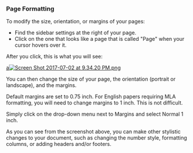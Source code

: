 
### Page Formatting

To modify the size, orientation, or margins of your pages:

* Find the sidebar settings at the right of your page. 
* Click on the one that looks like a page that is called "Page" when your cursor hovers over it. 

After you click, this is what you will see:

[a![Screen Shot 2017-07-02 at 9.34.20 PM.png](https://s19.postimg.org/75aj3cloj/Screen_Shot_2017-07-02_at_9.34.20_PM.png)](https://postimg.org/image/ovc7odz9b/)

You can then change the size of your page, the orientation (portrait or landscape), and the margins.

Default margins are set to 0.75 inch. For English papers requiring MLA formatting, you will need to change margins to 1 inch. This is not difficult.

Simply click on the drop-down menu next to Margins and select Normal 1 inch.

As you can see from the screenshot above, you can make other stylistic changes to your document, such as changing the number style, formatting columns, or adding headers and/or footers.
